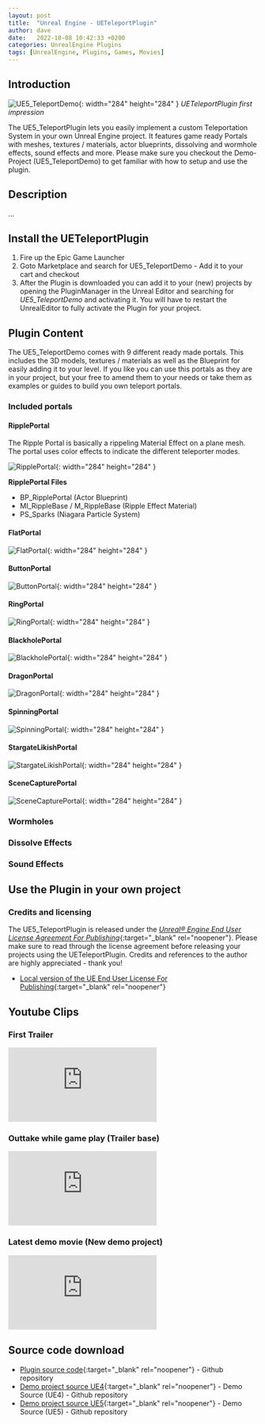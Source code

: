 ```yaml
---
layout: post
title:  "Unreal Engine - UETeleportPlugin"
author: dave
date:   2022-10-08 10:42:33 +0200
categories: UnrealEngine Plugins
tags: [UnrealEngine, Plugins, Games, Movies]
---
```


## Introduction
![UE5\_TeleportDemo](../../assets/img/projects/ueteleportplugin/TeleporterIntro_MainImage_1920x1080.png){: width="284" height="284" }
_UETeleportPlugin first impression_

The UE5_TeleportPlugin lets you easily implement a custom Teleportation System in your own Unreal Engine project. It features game ready Portals with meshes, textures / materials, actor blueprints, dissolving and wormhole effects, sound effects and more. Please make sure you checkout the Demo-Project (UE5\_TeleportDemo) to get familiar with how to setup and use the plugin.

## Description
...

## Install the UETeleportPlugin
1. Fire up the Epic Game Launcher
2. Goto Marketplace and search for UE5_TeleportDemo - Add it to your cart and checkout
3. After the Plugin is downloaded you can add it to your (new) projects by opening the PluginManager in the Unreal Editor and searching for *UE5_TeleportDemo* and activating it. You will have to restart the UnrealEditor to fully activate the Plugin for your project.

## Plugin Content
The UE5_TeleportDemo comes with 9 different ready made portals. This includes the 3D models, textures / materials as well as the Blueprint for easily adding it to your level. If you like you can use this portals as they are in your project, but your free to amend them to your needs or take them as examples or guides to build you own teleport portals.

### Included portals

#### RipplePortal

The Ripple Portal is basically a rippeling Material Effect on a plane mesh. The portal uses color effects to indicate the different teleporter modes.

![RipplePortal](../../assets/img/projects/ueteleportplugin/readme/001_RipplePortal.png){: width="284" height="284" }

**RipplePortal Files**
- BP\_RipplePortal (Actor Blueprint)
- MI\_RippleBase / M\_RippleBase (Ripple Effect Material)
- PS\_Sparks (Niagara Particle System)

#### FlatPortal
![FlatPortal](../../assets/img/projects/ueteleportplugin/readme/002_FlatPortal.png){: width="284" height="284" }

#### ButtonPortal
![ButtonPortal](../../assets/img/projects/ueteleportplugin/readme/003_ButtonPortal.png){: width="284" height="284" }

#### RingPortal
![RingPortal](../../assets/img/projects/ueteleportplugin/readme/004_RingPortal.png){: width="284" height="284" }

#### BlackholePortal
![BlackholePortal](../../assets/img/projects/ueteleportplugin/readme/005_BlackholePortal.png){: width="284" height="284" }

#### DragonPortal
![DragonPortal](../../assets/img/projects/ueteleportplugin/readme/006_DragonPortal.png){: width="284" height="284" }

#### SpinningPortal
![SpinningPortal](../../assets/img/projects/ueteleportplugin/readme/007_SpinningPortal.png){: width="284" height="284" }

#### StargateLikishPortal
![StargateLikishPortal](../../assets/img/projects/ueteleportplugin/readme/008_StargateLikishPortal.png){: width="284" height="284" }

#### SceneCapturePortal
![SceneCapturePortal](../../assets/img/projects/ueteleportplugin/readme/009_SceneCapturePortal.png){: width="284" height="284" }

### Wormholes

### Dissolve Effects

### Sound Effects


## Use the Plugin in your own project

### Credits and licensing
The UE5_TeleportPlugin is released under the [_Unreal® Engine End User License Agreement For Publishing_](https://www.unrealengine.com/en-US/eula/unreal?sessionInvalidated=true){:target="_blank" rel="noopener"}. Please make sure to read through the license agreement before releasing your projects using the UETeleportPlugin. Credits and references to the author are highly appreciated - thank you!
- [Local version of the UE End User License For Publishing](/assets/docs/ue/LICENSE){:target="_blank" rel="noopener"}


## Youtube Clips
### First Trailer
<div class="container-responsive-iframe">
  <iframe class="responsive-iframe" src="https://www.youtube.com/embed/v8Az2MHcF_g" title="YouTube video player" frameborder="0" allow="accelerometer; autoplay; clipboard-write; encrypted-media; gyroscope; picture-in-picture" allowfullscreen></iframe>
</div>

### Outtake while game play (Trailer base)
<div class="container-responsive-iframe">
  <iframe class="responsive-iframe" src="https://www.youtube.com/embed/fcvcSzapRgE" title="YouTube video player" frameborder="0" allow="accelerometer; autoplay; clipboard-write; encrypted-media; gyroscope; picture-in-picture" allowfullscreen></iframe>
</div>

### Latest demo movie (New demo project)
<div class="container-responsive-iframe">
  <iframe class="responsive-iframe" src="https://www.youtube.com/embed/M2Sblqx3VVE" title="YouTube video player" frameborder="0" allow="accelerometer; autoplay; clipboard-write; encrypted-media; gyroscope; picture-in-picture" allowfullscreen></iframe>
</div>

## Source code download
- [Plugin source code](https://github.com/jetedonner/PlayerStartPlugin){:target="_blank" rel="noopener"} - Github repository
- [Demo project source UE4](https://github.com/jetedonner/UE4_PlayerStartDemo){:target="_blank" rel="noopener"} - Demo Source (UE4) - Github repository
- [Demo project source UE5](https://github.com/jetedonner/UE5_PlayerStartDemo){:target="_blank" rel="noopener"} - Demo Source (UE5) - Github repository
	